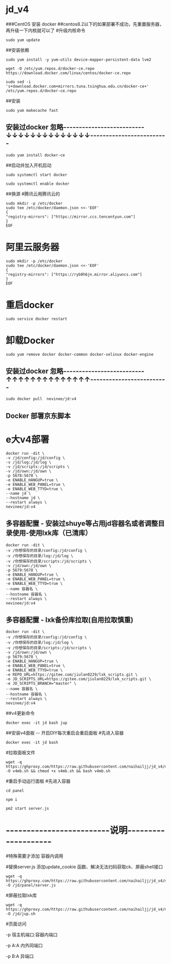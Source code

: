 # jd_v4

###CentOS 安装 docker
##centos8.2以下的如果部署不成功，先重置服务器，再升级一下内核就可以了
#升级内核命令
```
sudo yum update
```
##安装依赖

```
sudo yum install -y yum-utils device-mapper-persistent-data lvm2

wget -O /etc/yum.repos.d/docker-ce.repo https://download.docker.com/linux/centos/docker-ce.repo

sudo sed -i 's+download.docker.com+mirrors.tuna.tsinghua.edu.cn/docker-ce+' /etc/yum.repos.d/docker-ce.repo
```
##安装

```
sudo yum makecache fast
```

## 安装过docker 忽略--------------------------↓↓↓↓↓↓↓↓↓↓↓↓↓↓-------------------------
```
sudo yum install docker-ce
```
##启动并加入开机启动
```
sudo systemctl start docker

sudo systemctl enable docker
```
##换源
#腾讯云用腾讯云的
```
sudo mkdir -p /etc/docker
sudo tee /etc/docker/daemon.json <<-'EOF'
{
"registry-mirrors": ["https://mirror.ccs.tencentyun.com"]
}
EOF
```
# 阿里云服务器 
```
sudo mkdir -p /etc/docker
sudo tee /etc/docker/daemon.json <<-'EOF'
{
"registry-mirrors": ["https://ryb0h6jn.mirror.aliyuncs.com"]
}
EOF
```
# 重启docker
```
sudo service docker restart
```
# 卸载Docker
```
sudo yum remove docker docker-common docker-selinux docker-engine
```
## 安装过docker 忽略--------------------------↑↑↑↑↑↑↑↑↑↑↑↑↑↑-------------------------
```
sudo docker pull  nevinee/jd:v4
```

## Docker 部署京东脚本
# e大v4部署

```
docker run -dit \
-v /jd/config:/jd/config \
-v /jd/log:/jd/log \
-v /jd/scripts:/jd/scripts \
-v /jd/own:/jd/own \
-p 5678:5678 \
-e ENABLE_HANGUP=true \
-e ENABLE_WEB_PANEL=true \
-e ENABLE_WEB_TTYD=true \
--name jd \
--hostname jd \
--restart always \
nevinee/jd:v4
```
## 多容器配置 - 安装过shuye等占用jd容器名或者调整目录使用-使用lxk库（已清库）

```
docker run -dit \
-v /你想保存的目录/config:/jd/config \
-v /你想保存的目录/log:/jd/log \
-v /你想保存的目录/scripts:/jd/scripts \
-v /jd/own:/jd/own \
-p 5679:5678 \
-e ENABLE_HANGUP=true \
-e ENABLE_WEB_PANEL=true \
-e ENABLE_WEB_TTYD=true \
--name 容器名 \
--hostname 容器名 \
--restart always \
nevinee/jd:v4

```
## 多容器配置 - lxk备份库拉取(自用拉取慎重)

```
docker run -dit \
-v /你想保存的目录/config:/jd/config \
-v /你想保存的目录/log:/jd/log \
-v /你想保存的目录/scripts:/jd/scripts \
-v /jd/own:/jd/own \
-p 5679:5678 \
-e ENABLE_HANGUP=true \
-e ENABLE_WEB_PANEL=true \
-e ENABLE_WEB_TTYD=true \
-e REPO_URL=https://gitee.com/jiulan0229/lxk_scripts.git \
-e JD_SCRIPTS_URL=https://gitee.com/jiulan0229/lxk_scripts.git \
-e JD_SCRIPTS_BRANCH="master" \
--name 容器名 \
--hostname 容器名 \
--restart always \
nevinee/jd:v4

```


##v4更新命令
```
docker exec -it jd bash jup
``` 


##安装v4面板
-- 开启DIY每次重启会重启面板
#先进入容器
```
docker exec -it jd bash
```

#拉取面板文件
```
wget -q https://ghproxy.com/https://raw.githubusercontent.com/naihailjj/jd_v4/main/v4mb.sh -O v4mb.sh && chmod +x v4mb.sh && bash v4mb.sh
```
#重启手动运行面板
#先进入容器

```
cd panel

npm i

pm2 start server.js
```

# -------------------------说明--------------------
#特殊需要才添加     容器内调用

#替换server.js 添加update_cookie 函数、解决无法扫码获取ck、屏蔽shell接口
```
wget -q https://ghproxy.com/https://raw.githubusercontent.com/naihailjj/jd_v4/main/server.js -O /jd/panel/server.js
```

#屏蔽拉取lxk库
```
wget -q https://ghproxy.com/https://raw.githubusercontent.com/naihailjj/jd_v4/main/jup.sh -O /jd/jup.sh
```


#页面访问

-p 宿主机端口:容器内端口

-p A:A 内外同端口

-p B:A 异端口
